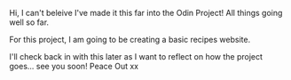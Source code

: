 Hi, I can't beleive I've made it this far into the Odin Project! All things going well so far. 

For this project, I am going to be creating a basic recipes website.

I'll check back in with this later as I want to reflect on how the project goes... see you soon! Peace Out xx